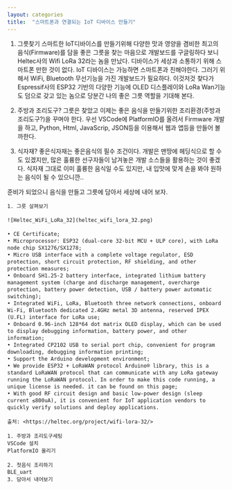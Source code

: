 ```yaml
---
layout: categories
title:  "스마트폰과 연결되는 IoT 디바이스 만들기"
---
```


  1. 그릇찾기
  스마트한 IoT디바이스를 만들기위해 다양한 맛과 영양을 겸비한 최고의 음식(Firmware)를 담을 좋은 그릇을 찾는 마음으로 개발보드를
  구글링하다 보니 Heltec사의   Wifi LoRa 32라는 놈을 만났다. 
	디바이스가 세상과 소통하기 위해 스마트폰 만한 것이 없다.
	IoT 디바이스는 가능하면 스마트폰과 친해야한다.
	그러기 위해서 WiFi, Bluetooth 무선기능을 가진 개발보드가 필요하다.
	이것저것 찾다가 Espressif사의 ESP32 기반의 다양한 기능에 OLED 디스플레이와 LoRa Wan기능도 덤으로 갖고 있는 놈으로 당분간 나의 
  좋은 그릇 역할을 기대해 본다.
	
  2. 주방과 조리도구?
	그릇은 찾았고 이제는 좋은 음식을 만들기위한 조리환경(주방과 조리도구?)을 꾸며야 한다.
	우선 VSCode에 PlatformIO를 올려서 Firmware 개발을 하고, Python, Html, JavaScrip, JSON등을 이용해서 웹과 앱등을 만들어 볼까한다.
	
  3. 식자재?
	좋은식자재는 좋은음식의 필수 조건이다. 개발은 맨땅에 헤딩식으로 할 수도 있겠지만, 많은 훌륭한 선구자들이 남겨놓은 개발 소스들을
  활용하는 것이 좋겠다. 식자재 그대로 이미 훌륭한 음식일 수도 있지만, 내 입맛에 맞게 손을 봐야 원하는 음식이 될 수 있으니깐..
	
준비가 되었으니 음식을 만들고 그릇에 담아서 세상에 내어 보자. 

	1. 그릇 살펴보기
	
	![Heltec_WiFi_LoRa_32](heltec_wifi_lora_32.png)

	• CE Certificate;
	• Microprocessor: ESP32 (dual-core 32-bit MCU + ULP core), with LoRa node chip SX1276/SX1278;
	• Micro USB interface with a complete voltage regulator, ESD protection, short circuit protection, RF shielding, and other protection measures;
	• Onboard SH1.25-2 battery interface, integrated lithium battery management system (charge and discharge management, overcharge protection, battery power detection, USB / battery power automatic switching);
	• Integrated WiFi, LoRa, Bluetooth three network connections, onboard Wi-Fi, Bluetooth dedicated 2.4GHz metal 3D antenna, reserved IPEX (U.FL) interface for LoRa use;
	• Onboard 0.96-inch 128*64 dot matrix OLED display, which can be used to display debugging information, battery power, and other information;
	• Integrated CP2102 USB to serial port chip, convenient for program downloading, debugging information printing;
	• Support the Arduino development environment;
	• We provide ESP32 + LoRaWAN protocol Arduino® library, this is a standard LoRaWAN protocol that can communicate with any LoRa gateway running the LoRaWAN protocol. In order to make this code running, a unique license is needed. it can be found on this page;
	• With good RF circuit design and basic low-power design (sleep current ≤800uA), it is convenient for IoT application vendors to quickly verify solutions and deploy applications.
	
	출처: <https://heltec.org/project/wifi-lora-32/> 
	
	1. 주방과 조리도구세팅
	VSCode 설치
	PlatformIO 올리기
	
	2. 첫음식 조리하기
	BLE_uart  
	3. 담아서 내어보기
